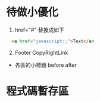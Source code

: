 # 待做小優化
1. href="#" 替換成如下
```html
  <a href="javascript:;">Text</a>
```
2. Footer CopyRightLink

* 各區的小標題
before after

# 程式碼暫存區
```scss

```